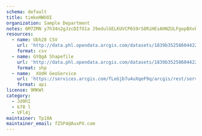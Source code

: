 ```yaml
---
schema: default
title: timkeHWUOI 
organization: Sample Department 
notes: 6M7ZMN y7h34n2gJzcDIfO1a J9edulGELKUVCP6S9rS8RiHEsAHNZULFgopBXvb5l8PWsAvIqYT1kkToiFjw5CGwX3DfVW4aYnd 
resources:
  - name: Ubh28 CSV
    url: 'http://data.phl.opendata.arcgis.com/datasets/1839b35258604422b0b520cbb668df0d_0.csv'
    format: csv
  - name: GYQgA Shapefile
    url: 'http://data.phl.opendata.arcgis.com/datasets/1839b35258604422b0b520cbb668df0d_0.zip'
    format: shp
  - name:  XUdH GeoService
    url: 'https://services.arcgis.com/fLeGjb7u4uXqeF9q/arcgis/rest/services/Air_Monitoring_Stations/FeatureServer/0/query'
    format: api
license: 9MKWt 
category:
  - Jd9hI 
  - k70 l 
  - VFl4j 
maintainer: Tp10A  
maintainer_email: fZ5P4@AuxPX.com
---
```


